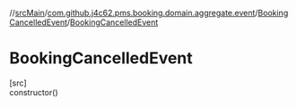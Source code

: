 //[srcMain](../../../index.md)/[com.github.j4c62.pms.booking.domain.aggregate.event](../index.md)/[BookingCancelledEvent](index.md)/[BookingCancelledEvent](-booking-cancelled-event.md)

# BookingCancelledEvent

[src]\
constructor()
